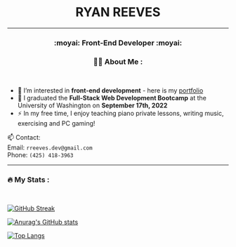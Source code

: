 <div id="header" align="center"><h1 border-bottom="none">RYAN REEVES<br>
<img src="https://komarev.com/ghpvc/?username=rreeves1996&style=flat-square&color=blue" alt=""/></h1>

</div>

---
<div align="center">
  
<h3> :moyai: Front-End Developer :moyai: </h3>
  
### 👨‍💻 About Me :

</div>
<br>



- 👀 I’m interested in <strong>front-end development</strong> - here is my [portfolio](https://rreeves.dev/)
- 🌱 I graduated the <strong>Full-Stack Web Development Bootcamp</strong> at the University of Washington on <strong>September 17th, 2022</strong>
- ⚡ In my free time, I enjoy teaching piano private lessons, writing music, exercising and PC gaming!

📫 Contact:
<br>  Email: `rreeves.dev@gmail.com`
<br>  Phone: `(425) 418-3963`
<br>  

---

### :fire: My Stats :
<br>

[![GitHub Streak](http://github-readme-streak-stats.herokuapp.com?user=rreeves1996&theme=dark&background=000000)](https://git.io/streak-stats)

[![Anurag's GitHub stats](https://github-readme-stats-git-masterrstaa-rickstaa.vercel.app/api?username=rreeves1996&theme=vision-friendly-dark)](https://github.com/anuraghazra/github-readme-stats)

[![Top Langs](https://github-readme-stats.vercel.app/api/top-langs/?username=rreeves1996&theme=vision-friendly-dark)](https://github.com/anuraghazra/github-readme-stats)
  
